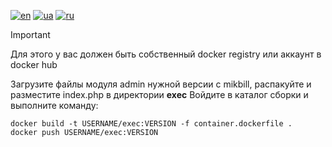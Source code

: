 [![en](https://img.shields.io/badge/lang-en-red.svg)](README.md)
[![ua](https://img.shields.io/badge/lang-ua-yellow.svg)](README.ua.md)
[![ru](https://img.shields.io/badge/lang-ru-blue.svg)](README.ru.md)

> [!IMPORTANT]
> Для этого у вас должен быть собственный docker registry или аккаунт в docker hub

Загрузите файлы модуля admin нужной версии с mikbill, распакуйте и разместите index.php в директории **exec**
Войдите в каталог сборки и выполните команду:

```
docker build -t USERNAME/exec:VERSION -f container.dockerfile .
docker push USERNAME/exec:VERSION
```
